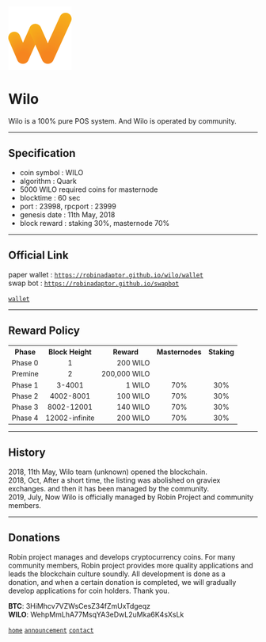![](https://github.com/robinadaptor/logo/blob/master/wilo.png)

# Wilo
  
Wilo is a 100% pure POS system. And Wilo is operated by community.
  
***
## Specification  
  
* coin symbol : WILO  
* algorithm : Quark  
* 5000 WILO required coins for masternode  
* blocktime : 60 sec  
* port : 23998, rpcport : 23999  
* genesis date : 11th May, 2018  
* block reward : staking 30%, masternode 70%
  
***
## Official Link  

paper wallet : [`https://robinadaptor.github.io/wilo/wallet`](https://robinadaptor.github.io/wilo/wallet)   
swap bot : [`https://robinadaptor.github.io/swapbot`](https://robinadaptor.github.io/swapbot)   
  
[`wallet`](https://github.com/robinadaptor/wilo/releases)   
  
***
## Reward Policy  

<table>
<th>Phase</th><th>Block Height</th><th>Reward</th><th>Masternodes</th><th>Staking</th>
<tr><td>Phase 0</td><td align="center">1</td><td align="right">200 WILO</td><td align="center"></td><td align="center"></td></tr>
<tr><td>Premine</td><td align="center">2</td><td align="right">200,000 WILO</td><td align="center"></td><td align="center"></td></tr>
<tr><td>Phase 1</td><td align="center">3-4001</td><td align="right">1 WILO</td><td align="center">70%</td><td align="center">30%</td></tr>
<tr><td>Phase 2</td><td align="center">4002-8001</td><td align="right">100 WILO</td><td align="center">70%</td><td align="center">30%</td></tr>
<tr><td>Phase 3</td><td align="center">8002-12001</td><td align="right">140 WILO</td><td align="center">70%</td><td align="center">30%</td></tr>
<tr><td>Phase 4</td><td align="center">12002-infinite</td><td align="right">200 WILO</td><td align="center">70%</td><td align="center">30%</td></tr>
</table>
   
***
## History  
  
2018, 11th May, Wilo team (unknown) opened the blockchain.  
2018, Oct, After a short time, the listing was abolished on graviex exchanges. and then it has been managed by the community.  
2019, July, Now Wilo is officially managed by Robin Project and community members.  

***
## Donations 
  
Robin project manages and develops cryptocurrency coins. For many community members, Robin project provides more quality applications and leads the blockchain culture soundly. All development is done as a donation, and when a certain donation is completed, we will gradually develop applications for coin holders. Thank you.  
  
**BTC**: 3HiMhcv7VZWsCesZ34fZmUxTdgeqz    
**WILO**: WehpMmLhA77MsqYA3eDwL2uMka6K4sXsLk  
  
[`home`](https://github.com/robinadaptor)  [`announcement`](https://github.com/robinadaptor/announcement)  [`contact`](https://github.com/robinadaptor/POS-helper)